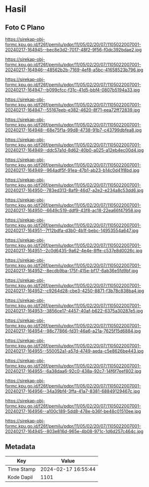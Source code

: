 # Hasil

## Foto C Plano

https://sirekap-obj-formc.kpu.go.id/f26f/pemilu/pdpr/11/05/02/20/07/1105022007001-20240217-164945--bec8e3d2-7017-48f2-9f56-f0dc392bdae2.jpg

https://sirekap-obj-formc.kpu.go.id/f26f/pemilu/pdpr/11/05/02/20/07/1105022007001-20240217-164946--48562b2b-7169-4ef8-a5bc-41658523b796.jpg

https://sirekap-obj-formc.kpu.go.id/f26f/pemilu/pdpr/11/05/02/20/07/1105022007001-20240217-164947--b099cfcc-f31c-41d5-bbf4-0807b5194a33.jpg

https://sirekap-obj-formc.kpu.go.id/f26f/pemilu/pdpr/11/05/02/20/07/1105022007001-20240217-164947--55167eeb-e382-4620-8f71-eea72ff72839.jpg

https://sirekap-obj-formc.kpu.go.id/f26f/pemilu/pdpr/11/05/02/20/07/1105022007001-20240217-164948--68e75f1a-99d8-4738-91b7-c43799dbfea8.jpg

https://sirekap-obj-formc.kpu.go.id/f26f/pemilu/pdpr/11/05/02/20/07/1105022007001-20240217-164949--ddc57a1d-8d62-40b0-a025-a12eb4ec00d4.jpg

https://sirekap-obj-formc.kpu.go.id/f26f/pemilu/pdpr/11/05/02/20/07/1105022007001-20240217-164949--964adf5f-91ea-47b1-ab23-b14c0d41f8bd.jpg

https://sirekap-obj-formc.kpu.go.id/f26f/pemilu/pdpr/11/05/02/20/07/1105022007001-20240217-164950--783ed313-8af9-46d7-a2e2-e234a8c53dd6.jpg

https://sirekap-obj-formc.kpu.go.id/f26f/pemilu/pdpr/11/05/02/20/07/1105022007001-20240217-164950--6649c519-ddf9-43f8-ac18-22ea66f47958.jpg

https://sirekap-obj-formc.kpu.go.id/f26f/pemilu/pdpr/11/05/02/20/07/1105022007001-20240217-164951--7f12bdfa-d3b0-4b1f-bebc-14953554a647.jpg

https://sirekap-obj-formc.kpu.go.id/f26f/pemilu/pdpr/11/05/02/20/07/1105022007001-20240217-164951--2c0d6435-9a62-4e4e-8ffe-c537e8d0026c.jpg

https://sirekap-obj-formc.kpu.go.id/f26f/pemilu/pdpr/11/05/02/20/07/1105022007001-20240217-164952--8ecdb9ba-175f-415e-bf17-6ab36e5fd9bf.jpg

https://sirekap-obj-formc.kpu.go.id/f26f/pemilu/pdpr/11/05/02/20/07/1105022007001-20240217-164952--c9264d28-cbe3-4250-8871-f3b78c838ba4.jpg

https://sirekap-obj-formc.kpu.go.id/f26f/pemilu/pdpr/11/05/02/20/07/1105022007001-20240217-164953--3856ce17-4457-40af-b622-6375a30287e5.jpg

https://sirekap-obj-formc.kpu.go.id/f26f/pemilu/pdpr/11/05/02/20/07/1105022007001-20240217-164954--98c77866-fd31-46a6-a21a-7625f15d6884.jpg

https://sirekap-obj-formc.kpu.go.id/f26f/pemilu/pdpr/11/05/02/20/07/1105022007001-20240217-164955--550052a1-a57d-4749-aeda-c5e8626be443.jpg

https://sirekap-obj-formc.kpu.go.id/f26f/pemilu/pdpr/11/05/02/20/07/1105022007001-20240217-164955--6a38daa6-92c0-438a-92c7-14f6f7eef802.jpg

https://sirekap-obj-formc.kpu.go.id/f26f/pemilu/pdpr/11/05/02/20/07/1105022007001-20240217-164956--34a39bf4-3ffa-41a7-8381-68849129467c.jpg

https://sirekap-obj-formc.kpu.go.id/f26f/pemilu/pdpr/11/05/02/20/07/1105022007001-20240217-164956--a100c189-5dd8-478e-b36f-be48c01510ee.jpg

https://sirekap-obj-formc.kpu.go.id/f26f/pemilu/pdpr/11/05/02/20/07/1105022007001-20240217-164945--803e816d-965e-4b08-971c-1d6d257c464c.jpg


## Metadata

| Key        | Value               |
| ---------- | ------------------- |
| Time Stamp | 2024-02-17 16:55:44 |
| Kode Dapil | 1101                |



